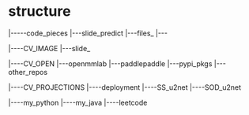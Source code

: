 # structure

|-----code_pieces
            |---slide_predict
            |---files_
            |---

|----CV_IMAGE
        |---slide_    
 
|----CV_OPEN
        |---openmmlab
        |---paddlepaddle
        |---pypi_pkgs
        |---other_repos

|----CV_PROJECTIONS
        |----deployment
        |----SS_u2net
        |----SOD_u2net

|----my_python
|----my_java
|----leetcode

